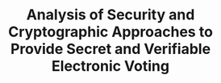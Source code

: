 ---
title: "Analysis of Security and Cryptographic Approaches to Provide Secret and Verifiable Electronic Voting"
collection: bookchapters
permalink: /publications/2014-01-Analysis-of-Security-and-Cryptographic-Approaches-to-Provide-Secret-and-Verifiable-Electronic-Voting
venue: 'Design, Development, and Use of Secure Electronic Voting Systems'
paperurl: 'https://doi.org/10.4018/978-1-4666-5820-2.ch002'
citation: ' Stephan Neumann,  <b>Jurlind Budurushi</b>,  Melanie Volkamer, </br> Design, Development, and Use of Secure Electronic Voting Systems</br>'
---